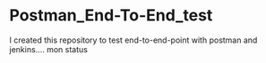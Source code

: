 # Postman_End-To-End_test
I created this repository to test end-to-end-point with postman and jenkins....
mon status
